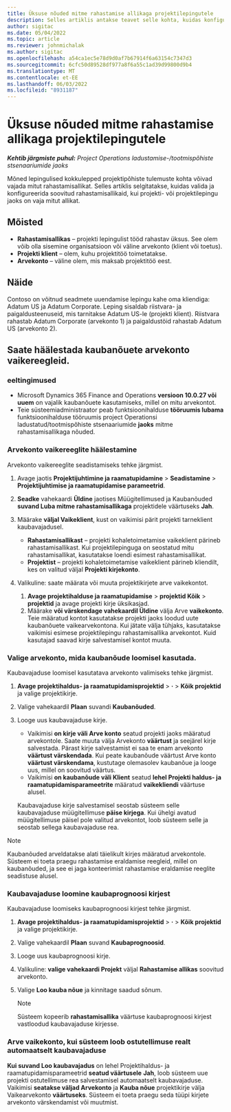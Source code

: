 ```yaml
---
title: Üksuse nõuded mitme rahastamise allikaga projektilepingutele
description: Selles artiklis antakse teavet selle kohta, kuidas konfigureerida ja kasutada kaubavajadusi mitme rahastamisallikaga.
author: sigitac
ms.date: 05/04/2022
ms.topic: article
ms.reviewer: johnmichalak
ms.author: sigitac
ms.openlocfilehash: a54ca1ec5e78d9d0af7b67914f6a63154c7347d3
ms.sourcegitcommit: 6cfc50d89528df977a8f6a55c1ad39d99800d9b4
ms.translationtype: MT
ms.contentlocale: et-EE
ms.lasthandoff: 06/03/2022
ms.locfileid: "8931187"
---
```

# <a name="item-requirements-for-project-contracts-with-multiple-funding-sources"></a>Üksuse nõuded mitme rahastamise allikaga projektilepingutele

_**Kehtib järgmiste puhul:** Project Operations ladustamise-/tootmispõhiste stsenaariumide jaoks_

Mõned lepingulised kokkulepped projektipõhiste tulemuste kohta võivad vajada mitut rahastamisallikat. Selles artiklis selgitatakse, kuidas valida ja konfigureerida soovitud rahastamisallikaid, kui projekti- või projektilepingu jaoks on vaja mitut allikat.

## <a name="terminology"></a>Mõisted

- **Rahastamisallikas** – projekti lepingulist tööd rahastav üksus. See olem võib olla sisemine organisatsioon või väline arvekonto (klient või toetus).
- **Projekti klient** – olem, kuhu projektitöö toimetatakse.
- **Arvekonto** – väline olem, mis maksab projektitöö eest.

## <a name="example"></a>Näide

Contoso on võitnud seadmete uuendamise lepingu kahe oma kliendiga: Adatum US ja Adatum Corporate. Leping sisaldab riistvara- ja paigaldusteenuseid, mis tarnitakse Adatum US-le (projekti klient). Riistvara rahastab Adatum Corporate (arvekonto 1) ja paigaldustöid rahastab Adatum US (arvekonto 2).

## <a name="set-up-invoice-account-defaulting-rules-for-item-requirements"></a>Saate häälestada kaubanõuete arvekonto vaikereegleid.

### <a name="prerequisites"></a>eeltingimused

- Microsoft Dynamics 365 Finance and Operations **versioon 10.0.27 või uuem** on vajalik kaubanõuete kasutamiseks, millel on mitu arvekontot.
- Teie süsteemiadministraator peab funktsioonihalduse **tööruumis lubama** funktsioonihalduse tööruumis project Operationsi ladustatud/tootmispõhiste stsenaariumide **jaoks** mitme rahastamisallikaga nõuded.

### <a name="set-up-the-invoice-account-defaulting-rules"></a>Arvekonto vaikereeglite häälestamine

Arvekonto vaikereeglite seadistamiseks tehke järgmist.

1. Avage jaotis **Projektijuhtimine ja raamatupidamine** \> **Seadistamine** \> **Projektijuhtimise ja raamatupidamise parameetrid**.
1. **Seadke** vahekaardi **Üldine** jaotises Müügitellimused ja Kaubanõuded **suvand Luba mitme rahastamisallikaga** projektidele väärtuseks **Jah**.
1. Määrake **väljal Vaikeklient**, kust on vaikimisi pärit projekti tarneklient kaubavajadusel.

    - **Rahastamisallikast** – projekti kohaletoimetamise vaikeklient pärineb rahastamisallikast. Kui projektilepinguga on seostatud mitu rahastamisallikat, kasutatakse loendi esimest rahastamisallikat.
    - **Projektist** – projekti kohaletoimetamise vaikeklient pärineb kliendilt, kes on valitud väljal **Projekti kirjekonto**.

1. Valikuline: saate määrata või muuta projektikirjete arve vaikekontot.

    1. **Avage projektihalduse ja raamatupidamise** \> **projektid Kõik** \> **projektid** ja avage projekti kirje üksikasjad.
    2. Määrake **või värskendage vahekaardil Üldine** välja Arve **vaikekonto**. Teie määratud kontot kasutatakse projekti jaoks loodud uute kaubanõuete vaikearvekontona. Kui jätate välja tühjaks, kasutatakse vaikimisi esimese projektilepingu rahastamisallika arvekontot. Kuid kasutajad saavad kirje salvestamisel kontot muuta.

### <a name="select-the-invoice-account-to-use-when-you-create-an-item-requirement"></a>Valige arvekonto, mida kaubanõude loomisel kasutada.

Kaubavajaduse loomisel kasutatava arvekonto valimiseks tehke järgmist.

1. **Avage projektihaldus- ja raamatupidamisprojektid** \> **·** \> **Kõik projektid** ja valige projektikirje.
1. Valige vahekaardil **Plaan** suvandi **Kaubanõuded**.
1. Looge uus kaubavajaduse kirje.

    - Vaikimisi **on kirje väli Arve konto** seatud projekti jaoks määratud arvekontole. Saate muuta välja Arvekonto **väärtust** ja seejärel kirje salvestada. Pärast kirje salvestamist ei saa te enam arvekonto **väärtust värskendada**. Kui peate kaubanõude väärtust Arve konto **väärtust värskendama**, kustutage olemasolev kaubanõue ja looge uus, millel on soovitud väärtus.
    - Vaikimisi **on kaubanõude väli Klient** seatud **lehel Projekti haldus- ja raamatupidamisparameetrite** määratud **vaikekliendi** väärtuse alusel.

    Kaubavajaduse kirje salvestamisel seostab süsteem selle kaubavajaduse müügitellimuse **päise kirjega**. Kui ühelgi avatud müügitellimuse päisel pole valitud arvekontot, loob süsteem selle ja seostab sellega kaubavajaduse rea.

> [!NOTE]
> Kaubanõuded arveldatakse alati täielikult kirjes määratud arvekontole. Süsteem ei toeta praegu rahastamise eraldamise reegleid, millel on kaubanõuded, ja see ei jaga konteerimist rahastamise eraldamise reeglite seadistuse alusel.

### <a name="create-an-item-requirement-from-an-item-forecast-record"></a>Kaubavajaduse loomine kaubaprognoosi kirjest

Kaubavajaduse loomiseks kaubaprognoosi kirjest tehke järgmist.

1. **Avage projektihaldus- ja raamatupidamisprojektid** \> **·** \> **Kõik projektid** ja valige projektikirje.
1. Valige vahekaardil **Plaan** suvand **Kaubaprognoosid**.
1. Looge uus kaubaprognoosi kirje.
1. Valikuline: **valige vahekaardi Projekt** väljal **Rahastamise allikas** soovitud arvekonto.
1. Valige **Loo kauba nõue** ja kinnitage saadud sõnum.

    > [!NOTE]
    > Süsteem kopeerib **rahastamisallika** väärtuse kaubaprognoosi kirjest vastloodud kaubavajaduse kirjesse.

### <a name="default-invoice-account-when-the-system-automatically-creates-an-item-requirement-from-a-purchase-order-line"></a>Arve vaikekonto, kui süsteem loob ostutellimuse realt automaatselt kaubavajaduse

**Kui suvand Loo kaubavajadus** on lehel Projektihaldus- ja raamatupidamisparameetrid **seatud väärtusele** **Jah**, loob süsteem uue projekti ostutellimuse rea salvestamisel automaatselt kaubavajaduse. Vaikimisi **seatakse väljad Arvekonto** ja **Kauba nõue** projektikirje välja Vaikearvekonto **väärtuseks**. Süsteem ei toeta praegu seda tüüpi kirjete arvekonto värskendamist või muutmist.
